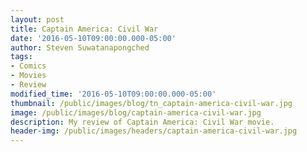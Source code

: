```yaml
---
layout: post
title: Captain America: Civil War
date: '2016-05-10T09:00:00.000-05:00'
author: Steven Suwatanapongched
tags:
- Comics
- Movies
- Review
modified_time: '2016-05-10T09:00:00.000-05:00'
thumbnail: /public/images/blog/tn_captain-america-civil-war.jpg
image: /public/images/blog/captain-america-civil-war.jpg
description: My review of Captain America: Civil War movie.
header-img: /public/images/headers/captain-america-civil-war.jpg
---
```

